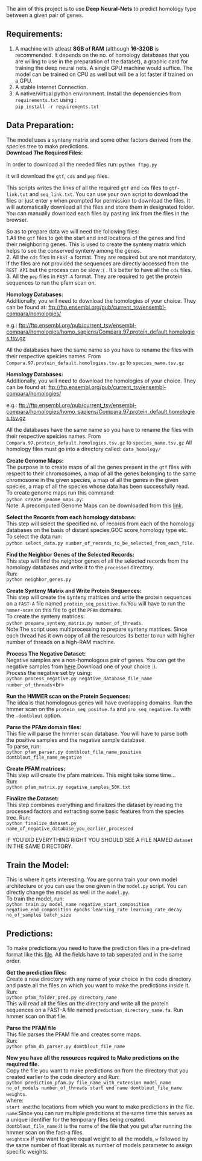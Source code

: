 The aim of this project is to use **Deep Neural-Nets** to predict homology type between a given pair of genes. 

## Requirements:
1. A machine with atleast **8GB of RAM** (although **16-32GB** is recommended. It depends on the no. of homology databases that you are willing to use in the preparation of the dataset), a graphic card for training the deep neural nets. A single GPU machine would suffice. The model can be trained on CPU as well but will be a lot faster if trained on a GPU.<br/>
2. A stable Internet Connection.<br/>
3. A native/virtual python environment. Install the dependencies from `requirements.txt` using :<br/>
 `pip install -r requirements.txt`<br/>
 
## Data Preparation:
The model uses a synteny matrix and some other factors derived from the species tree to make predictions. <br/>
**Download The Required Files:**

In order to download all the needed files run: `python ftpg.py`<br/>

It will download the `gtf`, `cds` and `pep` files.

This scripts writes the links of all the required `gtf` and `cds` files to `gtf-link.txt` and `seq_link.txt`. You can use your own script to download the files or just enter `y` when prompted for permission to download the files. It will automatically download all the files and store them in designated folder. You can manually download each files by pasting link from the files in the browser.<br/>

So as to prepare data we will need the following files:<br/>
1.All the `gtf` files to get the start and end locations of the genes and find their neighboring genes. This is used to create the synteny matrix which helps to see the conserved synteny among the genes.<br/>
2. All the `cds` files in `FAST-A` format. They are required but are not mandatory, if the files are not provided the sequences are directly accessed from the `REST API` but the process can be slow :( . It's better to have all the `cds` files.<br/>
3. All the `pep` files in `FAST-A` format. They are required to get the protein sequences to run the pfam scan on.<br/>

**Homology Databases:**<br/>
Additionally, you will need to download the homologies of your choice.
They can be found at: ftp://ftp.ensembl.org/pub/current_tsv/ensembl-compara/homologies/<br/>

e.g.: ftp://ftp.ensembl.org/pub/current_tsv/ensembl-compara/homologies/homo_sapiens/Compara.97.protein_default.homologies.tsv.gz

All the databases have the same name so you have to rename the files with their respective speicies names.
From `Compara.97.protein_default.homologies.tsv.gz` to `species_name.tsv.gz`

**Homology Databases:**<br/>
Additionally, you will need to download the homologies of your choice.
They can be found at: ftp://ftp.ensembl.org/pub/current_tsv/ensembl-compara/homologies/<br/>

e.g.: ftp://ftp.ensembl.org/pub/current_tsv/ensembl-compara/homologies/homo_sapiens/Compara.97.protein_default.homologies.tsv.gz

All the databases have the same name so you have to rename the files with their respective speicies names.
From `Compara.97.protein_default.homologies.tsv.gz` to `species_name.tsv.gz`
All homology files must go into a directory called: `data_homology/`

**Create Genome Maps:**<br/>
The purpose is to create maps of all the genes present in the `gtf` files with respect to their chromosomes, a map of all the genes belonging to the same chromosome in the given species, a map of all the genes in the given species, a map of all the species whose data has been successfully read.<br/>
To create genome maps run this command:<br/>
`python create_genome_maps.py`:<br/>
Note: A precomputed Genome Maps can be downloaded from this [link](https://drive.google.com/open?id=1GjV6dT-Hpf2LWQ-vSpekqqQ7RF_tH8So).<br/>

**Select the Records from each homology database:**<br/>
This step will select the specified no. of records from each of the homology databases on the basis of distant species,GOC score,homology type etc.<br/>
To select the data run:<br/>
`python select_data.py number_of_records_to_be_selected_from_each_file`.<br/>

**Find the Neighbor Genes of the Selected Records:**<br/>
This step will find the neighbor genes of all the selected records from the homology databases and write it to the `processed` directory.<br/>
Run:<br/>
`python neighbor_genes.py`<br/>

**Create Synteny Matrix and Write Protein Sequences:**<br/>
This step will create the synteny matrices and write the protein sequences on a `FAST-A` file named `protein_seq_positive.fa`.You will have to run the `hmmer-scan` on this file to get the `PFAm` domains.<br/>
To create the synteny matrices:<br/>
`python prepare_synteny_matrix.py number_of_threads`.<br/>
Note:The script uses multiprocessing to prepare synteny matrices. Since each thread has it own copy of all the resources its better to run with higher number of threads on a high-RAM machine.

**Process The Negative Dataset:**<br/>
Negative samples are a non-homologous pair of genes. You can get the negative samples from [here](ftp://ftp.ebi.ac.uk/pub/databases/ensembl/mateus/gsoc_2019/).Download one of your choice :).<br/>
Process the negative set by using:<br/>
`python process_negative.py negative_database_file_name number_of_threads`<br\>

**Run the HMMER scan on the Protein Sequences:**<br/>
The idea is that homologous genes will have overlapping domains. Run the hmmer scan on the `protein_seq_positve.fa` and `pro_seq_negative.fa` with the `-domtblout` option.

**Parse the PFAm domain files:**<br/>
This file will parse the hmmer scan database. You will have to parse both the positive samples and the negative sample database.<br/>
To parse, run:<br/>
`python pfam_parser.py domtblout_file_name_positive domtblout_file_name_negative`

**Create PFAM matrices:**<br/>
This step will create the pfam matrices. This might take some time...<br/>
Run:<br/>
`python pfam_matrix.py negative_samples_50K.txt`<br/>

**Finalize the Dataset:**<br/>
This step combines everything and finalizes the dataset by reading the processed factors and extracting some basic features from the species tree. 
Run:<br/>
`python finalize_dataset.py name_of_negative_database_you_earlier_processed`<br/>

IF YOU DID EVERYTHING RIGHT YOU SHOULD SEE A FILE NAMED `dataset` IN THE SAME DIRECTORY.<br/>

## Train the Model:
This is where it gets interesting. You are gonna train your own model architecture or you can use the one given in the `model.py` script. You can directly change the model as well in the `model.py`.<br/>
To train the model, run:<br/>
`python train.py model_name negative_start_composition negative_end_composition epochs learning_rate learning_rate_decay no_of_samples batch_size`<br/>

## Predictions:
To make predictions you need to have the prediction files in a pre-defined format like this [file](ftp://ftp.ebi.ac.uk/pub/databases/ensembl/mateus/gsoc_2019/balanced_random_mix_ortholog_paralog_negative.txt.gz). All the fields have to tab seperated and in the same order.<br/>

**Get the prediction files:**<br/>
Create a new directory with any name of your choice in the code directory and paste all the files on which you want to make the predictions inside it.<br/>
Run:<br/>
`python pfam_folder_pred.py directory_name`<br/>
This will read all the files on the directory and write all the protein sequences on a FAST-A file named `prediction_directory_name.fa`.
Run hmmer scan on that file.<br/>

**Parse the PFAM file**<br/>
This file parses the PFAM file and creates some maps.<br/>
Run:<br/>
`python pfam_db_parser.py domtblout_file_name`<br/>

**Now you have all the resources required to Make predictions on the required file.**<br/>
Copy the file you want to make predictions on from the directory that you created earlier to the code directory and Run:<br/>
`python prediction_pfam.py file_name_with_extension model_name no_of_models number_of_threads start end name domtblout_file_name weights`.<br/>
where:<br/>
`start end`:the locations from which you want to make predictions in the file.<br/>
`name`:Since you can run multiple predcitions at the same time this serves as a unique identifier for the temporary files being created.<br/>
`domtblout_file_name`:It is the name of the file that you get after running the hmmer scan on the fast-a files.<br/>
`weights`:`e` if you want to give equal weight to all the models, `w` followed by the same number of float literals as number of models parameter to assign specific weights. 
